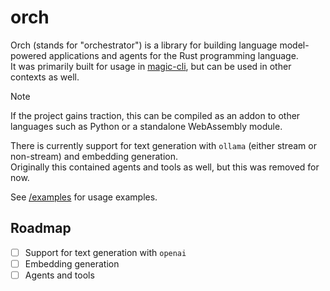 # orch

Orch (stands for "orchestrator") is a library for building language model-powered applications and agents for the Rust programming language.  
It was primarily built for usage in [magic-cli](https://github.com/guywaldman/magic-cli), but can be used in other contexts as well.

> [!NOTE]
>
> If the project gains traction, this can be compiled as an addon to other languages such as Python or a standalone WebAssembly module.

There is currently support for text generation with `ollama` (either stream or non-stream) and embedding generation.  
Originally this contained agents and tools as well, but this was removed for now.

See [/examples](examples) for usage examples.

## Roadmap

- [ ] Support for text generation with `openai`
- [ ] Embedding generation
- [ ] Agents and tools
